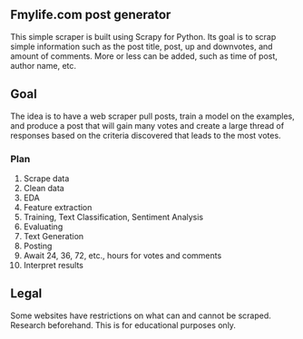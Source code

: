 ## Fmylife.com post generator
This simple scraper is built using Scrapy for Python. Its goal is to scrap simple information such as the post title, post, up
and downvotes, and amount of comments. More or less can be added, such as time of post, author name, etc.

## Goal

The idea is to have a web scraper pull posts, train a model on the examples, and produce a post that will gain many votes and create a large thread of responses
based on the criteria discovered that leads to the most votes.

### Plan
1. Scrape data
2. Clean data
3. EDA
4. Feature extraction
5. Training, Text Classification, Sentiment Analysis
6. Evaluating
7. Text Generation
8. Posting
9. Await 24, 36, 72, etc., hours for votes and comments
10. Interpret results

## Legal
Some websites have restrictions on what can and cannot be scraped. Research beforehand. This is for educational purposes only.
 
